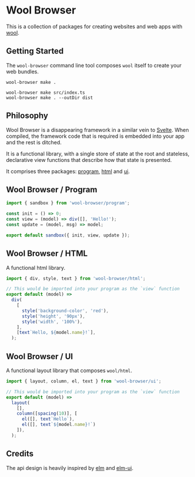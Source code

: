 # Wool Browser

This is a collection of packages for creating websites and web apps with [wool](https://github.com/woolts/wool).

## Getting Started

The `wool-browser` command line tool composes `wool` itself to create your web bundles.

```
wool-browser make .
```

```
wool-browser make src/index.ts
wool-browser make . --outDir dist
```

## Philosophy

Wool Browser is a disappearing framework in a similar vein to [Svelte](https://svelte.technology/). When compiled, the framework code that is required is embedded into your app and the rest is ditched.

It is a functional library, with a single store of state at the root and stateless, declarative view functions that describe how that state is presented.

It comprises three packages: [program](#wool-browser--program), [html](#wool-browser--html) and [ui](#wool-browser--ui).

## Wool Browser / Program

```ts
import { sandbox } from 'wool-browser/program';

const init = () => 0;
const view = (model) => div([], 'Hello!');
const update = (model, msg) => model;

export default sandbox({ init, view, update });
```

## Wool Browser / HTML

A functional html library.

```ts
import { div, style, text } from 'wool-browser/html';

// This would be imported into your program as the `view` function
export default (model) =>
  div(
    [
      style('background-color', 'red'),
      style('height', '90px'),
      style('width', '100%'),
    ],
    [text`Hello, ${model.name}!`],
  );
```

## Wool Browser / UI

A functional layout library that composes `wool/html`.

```ts
import { layout, column, el, text } from 'wool-browser/ui';

// This would be imported into your program as the `view` function
export default (model) =>
  layout(
    [],
    column([spacing(10)], [
      el([], text`Hello`),
      el([], text`${model.name}!`)
    ]),
  );
```

## Credits

The api design is heavily inspired by [elm](http://elm-lang.org/) and [elm-ui](https://package.elm-lang.org/packages/mdgriffith/elm-ui/latest/).
